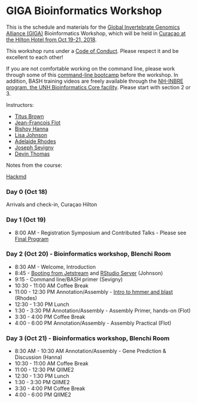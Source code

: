 # GIGA Bioinformatics Workshop

This is the schedule and materials for the [Global Invertebrate Genomics Alliance (GIGA)](http://giga-cos.org/) Bioinformatics Workshop, which will be held in [Curaçao at the Hilton Hotel from Oct 19-21, 2018](https://gigaiii.weebly.com/).

This workshop runs under a [Code of Conduct](code-of-conduct.html). Please respect it and be excellent to each other!

If you are not comfortable working on the command line, please work through some of this [command-line bootcamp](http://rik.smith-unna.com/command_line_bootcamp/?id=yk822u2rpo) before the workshop. In addition, BASH training videos are freely available through the [NH-INBRE program, the UNH Bioinformatics Core facility](http://nhinbre.org/bioinformatics-modules/). Please start with section 2 or 3.  

Instructors:

* [Titus Brown](http://ivory.idyll.org/lab/)
* [Jean-Francois Flot](http://ebe.ulb.ac.be/ebe/Flot.html)
* [Bishoy Hanna](http://bishoyh.github.io/) 
* [Lisa Johnson](https://ljcohen.github.io/)
* [Adelaide Rhodes](https://twitter.com/RareSeas)
* [Joseph Sevigny](https://github.com/Joseph7e)
* [Devin Thomas](https://hcgs.unh.edu/people)

Notes from the course:

[Hackmd](https://hackmd.io/Tw721pxaRhWipAwd6FpvsA)

### Day 0 (Oct 18) 

Arrivals and check-in, Curaçao Hilton

### Day 1 (Oct 19)

* 8:00 AM - Registration
Symposium and Contributed Talks - Please see [Final Program](https://gigaiii.weebly.com/uploads/7/4/8/7/74870527/giga_iii_draft_program_4_october_2018.pdf) 

### Day 2 (Oct 20) - Bioinformatics workshop, Blenchi Room

* 8:30 AM - Welcome, Introduction
* 8:45 - [Booting from Jetstream](https://gigaiii-bioinformatics-workshop.readthedocs.io/en/latest/jetstream/boot.html) and [RStudio Server](RStudioserver.html) (Johnson) 
* 9:15 - Command line/BASH primer (Sevigny)
* 10:30 - 11:00 AM Coffee Break
* 11:00 - 12:30 PM Annotation/Assembly - [Intro to hmmer and blast](Lessons_Day_1/Introduction_to_Annotation_Rhodes.md) (Rhodes)
* 12:30 - 1:30 PM Lunch
* 1:30 - 3:30 PM Annotation/Assembly - Assembly Primer, hands-on (Flot)
* 3:30 - 4:00 PM Coffee Break
* 4:00 - 6:00 PM Annotation/Assembly - Assembly Practical (Flot)

### Day 3 (Oct 21) - Bioinformatics workshop, Blenchi Room

* 8:30 AM - 10:30 AM Annotation/Assembly - Gene Prediction & Discussion (Hanna)
* 10:30 - 11:00 AM Coffee Break
* 11:00 - 12:30 PM QIIME2 
* 12:30 - 1:30 PM Lunch
* 1:30 - 3:30 PM QIIME2
* 3:30 - 4:00 PM Coffee Break
* 4:00 - 6:00 PM QIIME2

